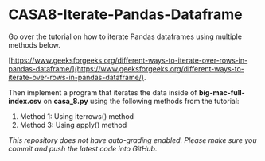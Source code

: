 # CASA8-Iterate-Pandas-Dataframe

Go over the tutorial on how to iterate Pandas dataframes using multiple methods below.

[https://www.geeksforgeeks.org/different-ways-to-iterate-over-rows-in-pandas-dataframe/](https://www.geeksforgeeks.org/different-ways-to-iterate-over-rows-in-pandas-dataframe/).

Then implement a program that iterates the data inside of **big-mac-full-index.csv** on **casa_8.py** using the following methods from the tutorial:

1. Method 1: Using iterrows() method
2. Method 3: Using apply() method

*This repository does not have auto-grading enabled. Please make sure you commit and push the latest code into GitHub.*
